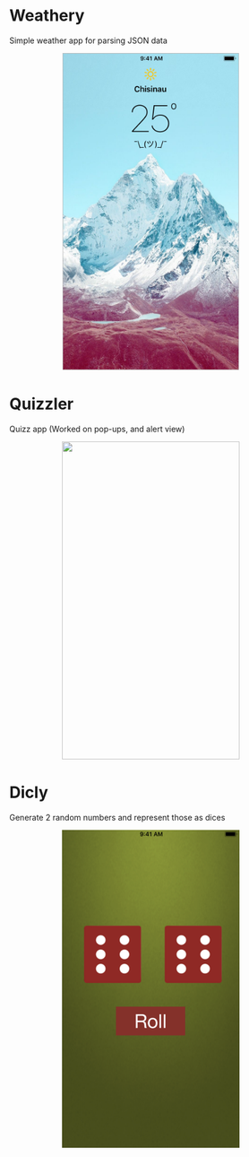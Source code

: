 # Weathery

Simple weather app for parsing JSON data

<p align="center">
 <img width="317" height="567" src="Weathery/Weathery.png">
</p>

# Quizzler

Quizz app (Worked on pop-ups, and alert view)

<p align="center">
 <img width="317" height="567" src="https://github.com/londonappbrewery/Images/blob/master/Quizzler.gif">
</p>

# Dicly

Generate 2 random numbers and represent those as dices

<p align="center">
 <img width="317" height="567" src="/App%20Development/Dicly/Dicly.png">
</p>
